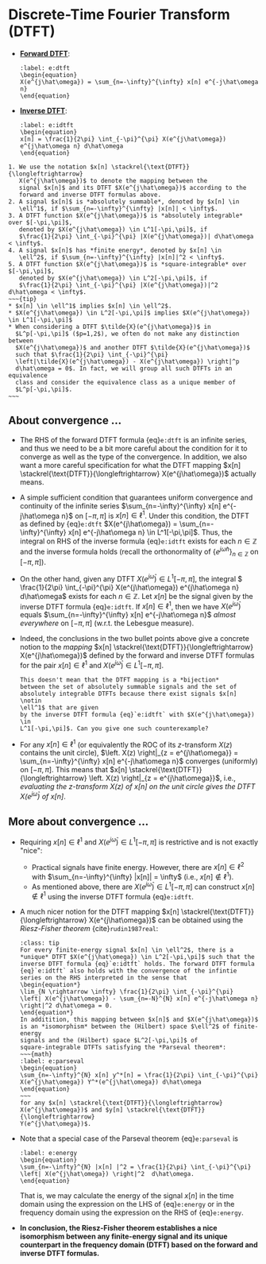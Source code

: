 # Discrete-Time Fourier Transform (DTFT)

* **<u>Forward DTFT</u>**:
  ```{math}
  :label: e:dtft
  \begin{equation}
  X(e^{j\hat\omega}) = \sum_{n=-\infty}^{\infty} x[n] e^{-j\hat\omega n}
  \end{equation}
  ```
* **<u>Inverse DTFT</u>**: 
  ```{math}
  :label: e:idtft
  \begin{equation}
  x[n] = \frac{1}{2\pi} \int_{-\pi}^{\pi} X(e^{j\hat\omega})
  e^{j\hat\omega n} d\hat\omega
  \end{equation}
  ```
```{admonition} Notation
1. We use the notation $x[n] \stackrel{\text{DTFT}}{\longleftrightarrow}
   X(e^{j\hat\omega})$ to denote the mapping between the
   signal $x[n]$ and its DTFT $X(e^{j\hat\omega})$ according to the
   forward and inverse DTFT formulas above.
2. A signal $x[n]$ is *absolutely summable*, denoted by $x[n] \in
   \ell^1$, if $\sum_{n=-\infty}^{\infty} |x[n]| < \infty$.
3. A DTFT function $X(e^{j\hat\omega})$ is *absolutely integrable* over $[-\pi,\pi]$,
   denoted by $X(e^{j\hat\omega}) \in L^1[-\pi,\pi]$, if 
   $\frac{1}{2\pi} \int_{-\pi}^{\pi} |X(e^{j\hat\omega})| d\hat\omega < \infty$.
4. A signal $x[n]$ has *finite energy*, denoted by $x[n] \in
   \ell^2$, if $\sum_{n=-\infty}^{\infty} |x[n]|^2 < \infty$.
5. A DTFT function $X(e^{j\hat\omega})$ is *square-integrable* over $[-\pi,\pi]$,
   denoted by $X(e^{j\hat\omega}) \in L^2[-\pi,\pi]$, if 
   $\frac{1}{2\pi} \int_{-\pi}^{\pi} |X(e^{j\hat\omega})|^2 d\hat\omega < \infty$.
~~~{tip}
* $x[n] \in \ell^1$ implies $x[n] \in \ell^2$.
* $X(e^{j\hat\omega}) \in L^2[-\pi,\pi]$ implies $X(e^{j\hat\omega})
\in L^1[-\pi,\pi]$
* When considering a DTFT $\tilde{X}(e^{j\hat\omega})$ in
  $L^p[-\pi,\pi]$ ($p=1,2$), we often do not make any distinction between 
  $X(e^{j\hat\omega})$ and another DTFT $\tilde{X}(e^{j\hat\omega})$
  such that $\frac{1}{2\pi} \int_{-\pi}^{\pi} 
  \left|\tilde{X}(e^{j\hat\omega}) - X(e^{j\hat\omega}) \right|^p
  d\hat\omega = 0$. In fact, we will group all such DTFTs in an equivalence
  class and consider the equivalence class as a unique member of 
  $L^p[-\pi,\pi]$.
~~~
```

## About convergence ...
* The RHS of the forward DTFT formula {eq}`e:dtft` is an infinite
  series, and thus we need to be a bit more careful about the condition for 
  it to converge as well as the type of the convergence. In addition,
  we also want a more careful specification for what the DTFT mapping 
  $x[n] \stackrel{\text{DTFT}}{\longleftrightarrow}
  X(e^{j\hat\omega})$ actually means.

* A simple sufficient condition that guarantees uniform convergence and 
  continuity of the infinite series $\sum_{n=-\infty}^{\infty} x[n]
  e^{-j\hat\omega n}$ on $[-\pi,\pi]$ is 
  $x[n] \in \ell^1$. Under this condition, the DTFT as defined by {eq}`e:dtft`
  $X(e^{j\hat\omega}) = \sum_{n=-\infty}^{\infty} x[n] e^{-j\hat\omega n}
  \in L^1[-\pi,\pi]$. Thus, the integral on RHS of the inverse formula 
  {eq}`e:idtft` exists for each $n \in \mathbb{Z}$ and the inverse formula holds
  (recall the orthonormality of $\{e^{j\hat\omega n}\}_{n \in \mathbb{Z}}$ on 
  $[-\pi,\pi]$).

* On the other hand, given any DTFT $X(e^{j\hat\omega}) \in L^1[-\pi,\pi]$,
  the integral $ \frac{1}{2\pi} \int_{-\pi}^{\pi} X(e^{j\hat\omega})
  e^{j\hat\omega n} d\hat\omega$ exists for each 
  $n \in \mathbb{Z}$. Let $x[n]$ be the signal given
  by the inverse DTFT formula {eq}`e:idtft`. If $x[n] \in \ell^1$, then we
  have $X(e^{j\hat\omega})$ equals $\sum_{n=-\infty}^{\infty} x[n] e^{-j\hat\omega
  n}$ *almost everywhere* on $[-\pi,\pi]$ (w.r.t. the Lebesgue
  measure). 
  
* Indeed, the conclusions in the two bullet points above give a concrete notion 
  to the *mapping* $x[n] \stackrel{\text{DTFT}}{\longleftrightarrow}
  X(e^{j\hat\omega})$ defined by the forward and inverse DTFT
  formulas for the pair $x[n] \in \ell^1$ and $X(e^{j\hat\omega}) \in
  L^1[-\pi,\pi]$.
  ```{caution}
  This doesn't mean that the DTFT mapping is a *bijection*
  between the set of absolutely summable signals and the set of
  absolutely integrable DTFTs because there exist signals $x[n] \notin
  \ell^1$ that are given
  by the inverse DTFT formula {eq}`e:idtft` with $X(e^{j\hat\omega}) \in
  L^1[-\pi,\pi]$. Can you give one such counterexample?
  ```

* For any $x[n] \in \ell^1$ (or equivalently the ROC of its
  $z$-transform $X(z)$ contains the unit circle), $\left. X(z)
  \right|_{z = e^{j\hat\omega}} = \sum_{n=-\infty}^{\infty} x[n]
  e^{-j\hat\omega n}$ converges (uniformly) on $[-\pi,\pi]$.  This
  means that $x[n] \stackrel{\text{DTFT}}{\longleftrightarrow}
  \left. X(z) \right|_{z = e^{j\hat\omega}}$, i.e., *evaluating the
  $z$-transform $X(z)$ of $x[n]$ on the unit circle gives the DTFT
  $X(e^{j\hat\omega})$ of $x[n]$*.

## More about convergence ...
* Requiring $x[n] \in \ell^1$ and $X(e^{j\hat\omega}) \in
  L^1[-\pi,\pi]$ is restrictive and is not exactly "nice":
  - Practical signals have finite energy. However, there are $x[n] \in
    \ell^2$ with $\sum_{n=-\infty}^{\infty} |x[n]| = \infty$ (i.e.,
    $x[n] \notin \ell^1$).
  - As mentioned above, there are $X(e^{j\hat\omega}) \in
    L^1[-\pi,\pi]$ can construct $x[n] \notin \ell^1$ using the inverse DTFT
    formula {eq}`e:idtft`.

* A much nicer notion for the DTFT mapping $x[n] \stackrel{\text{DTFT}}{\longleftrightarrow}
   X(e^{j\hat\omega})$ can be obtained using the *Riesz-Fisher
   theorem*  {cite}`rudin1987real`:
   ```{admonition} Riesz-Fisher Theorem
   :class: tip
   For every finite-energy signal $x[n] \in \ell^2$, there is a
   *unique* DTFT $X(e^{j\hat\omega}) \in L^2[-\pi,\pi]$ such that the
   inverse DTFT formula {eq}`e:idtft` holds. The forward DTFT formula
   {eq}`e:idtft` also holds with the convergence of the infintie
   series on the RHS interpreted in the sense that
   \begin{equation*}
   \lim_{N \rightarrow \infty} \frac{1}{2\pi} \int_{-\pi}^{\pi}
   \left| X(e^{j\hat\omega}) - \sum_{n=-N}^{N} x[n] e^{-j\hat\omega n}
   \right|^2 d\hat\omega = 0.
   \end{equation*}
   In additition, this mapping between $x[n]$ and $X(e^{j\hat\omega})$
   is an *isomorphism* between the (Hilbert) space $\ell^2$ of finite-energy
   signals and the (Hilbert) space $L^2[-\pi,\pi]$ of
   square-integrable DTFTs satisfying the *Parseval theorem*:
   ~~~{math}
   :label: e:parseval
   \begin{equation}
   \sum_{n=-\infty}^{N} x[n] y^*[n] = \frac{1}{2\pi} \int_{-\pi}^{\pi}
   X(e^{j\hat\omega}) Y^*(e^{j\hat\omega}) d\hat\omega
   \end{equation}
   ~~~
   for any $x[n] \stackrel{\text{DTFT}}{\longleftrightarrow}
   X(e^{j\hat\omega})$ and $y[n] \stackrel{\text{DTFT}}{\longleftrightarrow}
   Y(e^{j\hat\omega})$.

   ```
* Note that a special case of the Parseval theorem {eq}`e:parseval` is
  ```{math}
  :label: e:energy
  \begin{equation}
  \sum_{n=-\infty}^{N} |x[n] |^2 = \frac{1}{2\pi} \int_{-\pi}^{\pi}
  \left| X(e^{j\hat\omega}) \right|^2  d\hat\omega.
  \end{equation}
  ```
  That is, we may calculate the energy of the signal $x[n]$ in the time domain using the 
  expression on the LHS of {eq}`e:energy` or in the frequency domain
  using the expression on the RHS of  {eq}`e:energy`.

* **In conclusion, the Riesz-Fisher theorem establishes a nice
  isomorphism between any finite-energy signal and its unique
  counterpart in the frequency domain (DTFT) based on the forward and
  inverse DTFT formulas.**
